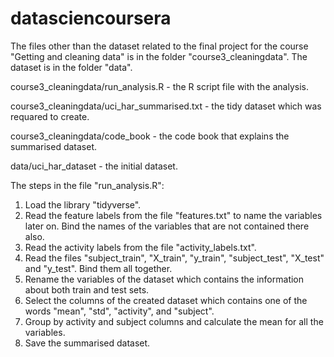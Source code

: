 # datasciencoursera

The files other than the dataset related to the final project for the course "Getting and cleaning data" is in the folder "course3_cleaningdata". 
The dataset is in the folder "data".

course3_cleaningdata/run_analysis.R - the R script file with the analysis.

course3_cleaningdata/uci_har_summarised.txt - the tidy dataset which was requared to create.

course3_cleaningdata/code_book - the code book that explains the summarised dataset.

data/uci_har_dataset - the initial dataset.

The steps in the file "run_analysis.R":
1. Load the library "tidyverse".
2. Read the feature labels from the file "features.txt" to name the variables later on. Bind the names of the variables that are not contained there also.
3. Read the activity labels from the file "activity_labels.txt".
4. Read the files "subject_train", "X_train", "y_train", "subject_test", "X_test" and "y_test". Bind them all together.
5. Rename the variables of the dataset which contains the information about both train and test sets.
6. Select the columns of the created dataset which contains one of the words "mean", "std", "activity", and "subject".
7. Group by activity and subject columns and calculate the mean for all the variables.
8. Save the summarised dataset.
